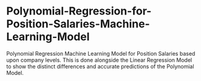 # Polynomial-Regression-for-Position-Salaries-Machine-Learning-Model
Polynomial Regression Machine Learning Model for Position Salaries based upon company levels.  This is done alongside the Linear Regression Model to show the distinct differences and accurate predictions of the Polynomial Model.
